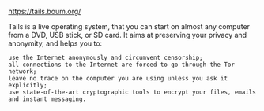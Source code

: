 https://tails.boum.org/

 Tails is a live operating system, that you can start on almost any computer from a DVD, USB stick, or SD card. It aims at preserving your privacy and anonymity, and helps you to:

    use the Internet anonymously and circumvent censorship;
    all connections to the Internet are forced to go through the Tor network;
    leave no trace on the computer you are using unless you ask it explicitly;
    use state-of-the-art cryptographic tools to encrypt your files, emails and instant messaging.

